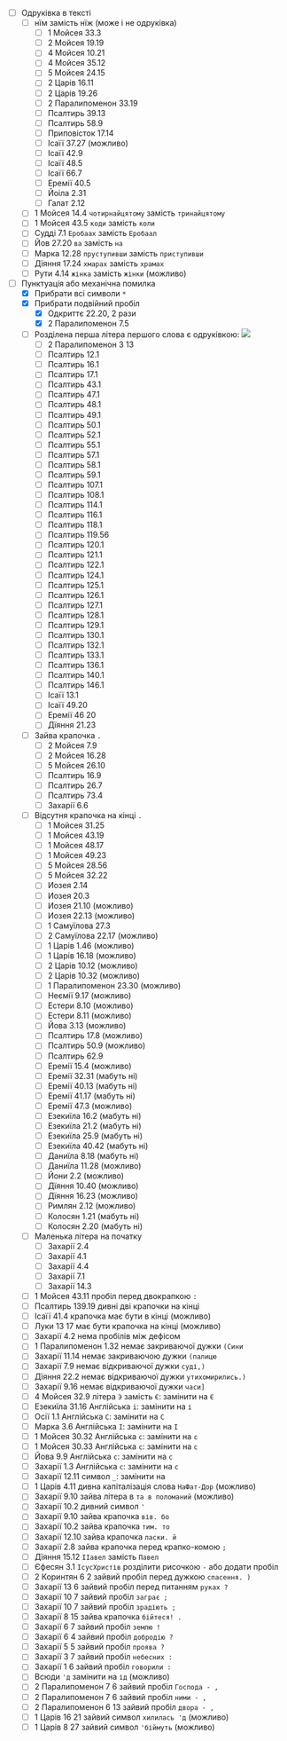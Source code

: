 - [ ] Одруківка в тексті
  - [ ] нїм замість нїж (може і не одруківка)
    - [ ] 1 Мойсея 33.3
    - [ ] 2 Мойсея 19.19
    - [ ] 4 Мойсея 10.21
    - [ ] 4 Мойсея 35.12
    - [ ] 5 Мойсея 24.15
    - [ ] 2 Царів 16.11
    - [ ] 2 Царів 19.26
    - [ ] 2 Паралипоменон 33.19
    - [ ] Псалтирь 39.13
    - [ ] Псалтирь 58.9
    - [ ] Приповісток 17.14
    - [ ] Ісаїї 37.27 (можливо)
    - [ ] Ісаїї 42.9
    - [ ] Ісаїї 48.5
    - [ ] Ісаїї 66.7
    - [ ] Еремії 40.5
    - [ ] Йоіла 2.31
    - [ ] Галат 2.12
  - [ ] 1 Мойсея 14.4 `чотирнайцятому` замість `тринайцятому`
  - [ ] 1 Мойсея 43.5 `коди` замість `коли`
  - [ ] Судді 7.1 `Еробаах` замість `Еробаал`
  - [ ] Йов 27.20 `ва` замість `на`
  - [ ] Марка 12.28 `пруступивши` замість `приступивши`
  - [ ] Дїяння 17.24 `хмарах` замість `храмах`
  - [ ] Рути 4.14 `жінка` замість `жінки` (можливо)
- [ ] Пунктуація або механічна помилка
  - [x] Прибрати всі символи `*`
  - [x] Прибрати подвійний пробіл `  `
    - [x] Одкриттє 22.20, 2 рази
    - [x] 2 Паралипоменон 7.5
  - [ ] Розділена перша літера першого слова є одруківкою: ![](https://lh3.googleusercontent.com/pw/AP1GczNjNytYdmcklLcxpyY_t3iuEeE568U_KXVShcmvDYaz2bxaJOqph3UOBwJuDZNOrhkWd9GJN08Vh2-hx6iRbniBVtG9obZEM5nsAjpDRaD1AzOlW16zLx80BXgWim1hwfZrYCvlX-hXwZkXZcOVh1sUEQ=w885-h1288-s-no?authuser=0)
    - [ ] 2 Паралипоменон 3 13
    - [ ] Псалтирь 12.1
    - [ ] Псалтирь 16.1
    - [ ] Псалтирь 17.1
    - [ ] Псалтирь 43.1
    - [ ] Псалтирь 47.1
    - [ ] Псалтирь 48.1
    - [ ] Псалтирь 49.1
    - [ ] Псалтирь 50.1
    - [ ] Псалтирь 52.1
    - [ ] Псалтирь 55.1
    - [ ] Псалтирь 57.1
    - [ ] Псалтирь 58.1
    - [ ] Псалтирь 59.1
    - [ ] Псалтирь 107.1
    - [ ] Псалтирь 108.1
    - [ ] Псалтирь 114.1
    - [ ] Псалтирь 116.1
    - [ ] Псалтирь 118.1
    - [ ] Псалтирь 119.56
    - [ ] Псалтирь 120.1
    - [ ] Псалтирь 121.1
    - [ ] Псалтирь 122.1
    - [ ] Псалтирь 124.1
    - [ ] Псалтирь 125.1
    - [ ] Псалтирь 126.1
    - [ ] Псалтирь 127.1
    - [ ] Псалтирь 128.1
    - [ ] Псалтирь 129.1
    - [ ] Псалтирь 130.1
    - [ ] Псалтирь 132.1
    - [ ] Псалтирь 133.1
    - [ ] Псалтирь 136.1
    - [ ] Псалтирь 140.1
    - [ ] Псалтирь 146.1
    - [ ] Ісаїї 13.1
    - [ ] Ісаїї 49.20
    - [ ] Еремії 46 20
    - [ ] Дїяння 21.23
  - [ ] Зайва крапочка `.`
    - [ ] 2 Мойсея 7.9
    - [ ] 2 Мойсея 16.28
    - [ ] 5 Мойсея 26.10
    - [ ] Псалтирь 16.9
    - [ ] Псалтирь 26.7
    - [ ] Псалтирь 73.4
    - [ ] Захарії 6.6
  - [ ] Відсутня крапочка на кінці `.`
    - [ ] 1 Мойсея 31.25
    - [ ] 1 Мойсея 43.19
    - [ ] 1 Мойсея 48.17
    - [ ] 1 Мойсея 49.23
    - [ ] 5 Мойсея 28.56
    - [ ] 5 Мойсея 32.22
    - [ ] Иозея 2.14
    - [ ] Иозея 20.3
    - [ ] Иозея 21.10 (можливо)
    - [ ] Иозея 22.13 (можливо)
    - [ ] 1 Самуїлова 27.3
    - [ ] 2 Самуїлова 22.17 (можливо)
    - [ ] 1 Царів 1.46 (можливо)
    - [ ] 1 Царів 16.18 (можливо)
    - [ ] 2 Царів 10.12 (можливо)
    - [ ] 2 Царів 10.32 (можливо)
    - [ ] 1 Паралипоменон 23.30 (можливо)
    - [ ] Неємії 9.17 (можливо)
    - [ ] Естери 8.10 (можливо)
    - [ ] Естери 8.11 (можливо)
    - [ ] Йова 3.13 (можливо)
    - [ ] Псалтирь 17.8 (можливо)
    - [ ] Псалтирь 50.9 (можливо)
    - [ ] Псалтирь 62.9
    - [ ] Еремії 15.4 (можливо)
    - [ ] Еремії 32.31 (мабуть ні)
    - [ ] Еремії 40.13 (мабуть ні)
    - [ ] Еремії 41.17 (мабуть ні)
    - [ ] Еремії 47.3 (можливо)
    - [ ] Езекиїла 16.2 (мабуть ні)
    - [ ] Езекиїла 21.2 (мабуть ні)
    - [ ] Езекиїла 25.9 (мабуть ні)
    - [ ] Езекиїла 40.42 (мабуть ні)
    - [ ] Даниїла 8.18 (мабуть ні)
    - [ ] Даниїла 11.28 (можливо)
    - [ ] Йони 2.2 (можливо)
    - [ ] Дїяння 10.40 (можливо)
    - [ ] Дїяння 16.23 (можливо)
    - [ ] Римлян 2.12 (можливо)
    - [ ] Колосян 1.21 (мабуть ні)
    - [ ] Колосян 2.20 (мабуть ні)
  - [ ] Маленька літера на початку
    - [ ] Захарії 2.4
    - [ ] Захарії 4.1
    - [ ] Захарії 4.4
    - [ ] Захарії 7.1
    - [ ] Захарії 14.3
  - [ ] 1 Мойсея 43.11 пробіл перед двокрапкою `:`
  - [ ] Псалтирь 139.19 дивні дві крапочки на кінці
  - [ ] Ісаїї 41.4 крапочка має бути в кінці (можливо)
  - [ ] Луки 13 17 має бути крапочка на кінці (можливо)
  - [ ] Захарії 4.2 нема пробілів між дефісом
  - [ ] 1 Паралипоменон 1.32 немає закриваючої дужки `(Сини`
  - [ ] Захарії 11.14 немає закриваючою дужки `(палицю`
  - [ ] Захарії 7.9 немає відкриваючої дужки `суді,)`
  - [ ] Дїяння 22.2 немає відкриваючої дужки `утихомирились.)`
  - [ ] Захарії 9.16 немає відкриваючої дужки `часи]`
  - [ ] 4 Мойсея 32.9 літера `Э` замість `Є`: замінити на `Є`
  - [ ] Езекиїла 31.16 Англійська `i`: замінити на `і`
  - [ ] Осії 1.1 Англійська `C`: замінити на `С`
  - [ ] Марка 3.6 Англійська `I`: замінити на `І`
  - [ ] 1 Мойсея 30.32 Англійська `c`: замінити на `с`
  - [ ] 1 Мойсея 30.33 Англійська `c`: замінити на `с`
  - [ ] Йова 9.9 Англійська `c`: замінити на `с`
  - [ ] Захарії 1.3 Англійська `c`: замінити на `с`
  - [ ] Захарії 12.11 символ `_`: замінити на ` `
  - [ ] 1 Царів 4.11 дивна капіталізація слова `НаФат-Дор` (можливо)
  - [ ] Захарії 9.10 зайва літера в `та в поломаний` (можливо)
  - [ ] Захарії 10.2 дивний символ `'`
  - [ ] Захарії 9.10 зайва крапочка `вів. бо`
  - [ ] Захарії 10.2 зайва крапочка `тим. то`
  - [ ] Захарії 12.10 зайва крапочка `ласки. й`
  - [ ] Захарії 2.8 зайва крапочка перед крапко-комою `;`
  - [ ] Дїяння 15.12 `ІІавел` замість `Павел`
  - [ ] Єфесян 3.1 `ІсусХристів` розділити рисочкою `-` або додати пробіл ` `
  - [ ] 2 Коринтян 6 2 зайвий пробіл перед дужкою `спасення. )`
  - [ ] Захарії 13 6 зайвий пробіл перед питанням `руках ?`
  - [ ] Захарії 10 7 зайвий пробіл `заграє ;`
  - [ ] Захарії 10 7 зайвий пробіл `зрадіють ;`
  - [ ] Захарії 8 15 зайва крапочка `бійтеся! .`
  - [ ] Захарії 6 7 зайвий пробіл `землю !`
  - [ ] Захарії 6 4 зайвий пробіл `добродію ?`
  - [ ] Захарії 5 5 зайвий пробіл `проява ?`
  - [ ] Захарії 3 7 зайвий пробіл `небесних :`
  - [ ] Захарії 1 6 зайвий пробіл `говорили :`
  - [ ] Всюди `'д` замінити на `ід` (можливо)
  - [ ] 2 Паралипоменон 7 6 зайвий пробіл `Господа - ,`
  - [ ] 2 Паралипоменон 7 6 зайвий пробіл `ними - ,`
  - [ ] 2 Паралипоменон 6 13 зайвий пробіл `двора - ,`
  - [ ] 1 Царів 16 21 зайвий символ `хилилась 'д` (можливо)
  - [ ] 1 Царів 8 27 зайвий символ `'біймуть` (можливо)